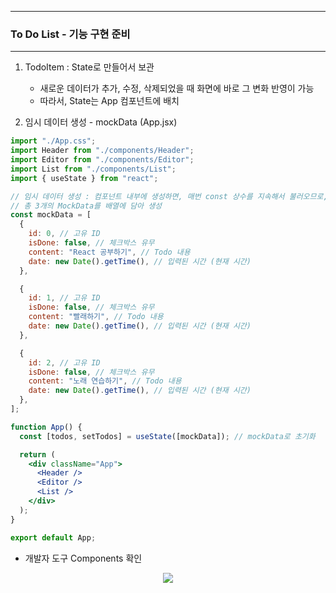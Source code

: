 -----
### To Do List - 기능 구현 준비
-----
1. TodoItem : State로 만들어서 보관
   - 새로운 데이터가 추가, 수정, 삭제되었을 때 화면에 바로 그 변화 반영이 가능
   - 따라서, State는 App 컴포넌트에 배치

2. 임시 데이터 생성 - mockData (App.jsx)
```jsx
import "./App.css";
import Header from "./components/Header";
import Editor from "./components/Editor";
import List from "./components/List";
import { useState } from "react";

// 임시 데이터 생성 : 컴포넌트 내부에 생성하면, 매번 const 상수를 지속해서 불러오므로, 외부에서 생성
// 총 3개의 MockData를 배열에 담아 생성
const mockData = [
  {
    id: 0, // 고유 ID
    isDone: false, // 체크박스 유무
    content: "React 공부하기", // Todo 내용
    date: new Date().getTime(), // 입력된 시간 (현재 시간)
  },

  {
    id: 1, // 고유 ID
    isDone: false, // 체크박스 유무
    content: "빨래하기", // Todo 내용
    date: new Date().getTime(), // 입력된 시간 (현재 시간)
  },

  {
    id: 2, // 고유 ID
    isDone: false, // 체크박스 유무
    content: "노래 연습하기", // Todo 내용
    date: new Date().getTime(), // 입력된 시간 (현재 시간)
  },
];

function App() {
  const [todos, setTodos] = useState([mockData]); // mockData로 초기화

  return (
    <div className="App">
      <Header />
      <Editor />
      <List />
    </div>
  );
}

export default App;
```

  - 개발자 도구 Components 확인
<div align="center">
<img src="https://github.com/user-attachments/assets/ec8cf92a-05d9-4d3d-9fd5-f6081334ecb0">
</div>
